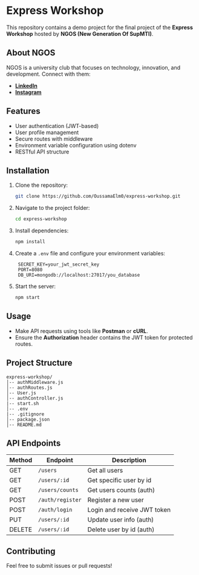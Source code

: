 # Express Workshop

This repository contains a demo project for the final project of the **Express Workshop** hosted by **NGOS (New Generation Of SupMTI)**.

## About NGOS
NGOS is a university club that focuses on technology, innovation, and development. Connect with them:
- **[LinkedIn](https://www.linkedin.com/company/ngos-new-generation-of-supmti/)**
- **[Instagram](https://www.instagram.com/ngos.supmti/)**

## Features
- User authentication (JWT-based)
- User profile management
- Secure routes with middleware
- Environment variable configuration using dotenv
- RESTful API structure

## Installation
1. Clone the repository:
   ```sh
   git clone https://github.com/OussamaElm0/express-workshop.git
   ```
2. Navigate to the project folder:
   ```sh
   cd express-workshop
   ```
3. Install dependencies:
   ```sh
   npm install
   ```
4. Create a `.env` file and configure your environment variables:
   ```env
    SECRET_KEY=your_jwt_secret_key
    PORT=8080
    DB_URI=mongodb://localhost:27017/you_database
   ```
5. Start the server:
   ```sh
   npm start
   ```

## Usage
- Make API requests using tools like **Postman** or **cURL**.
- Ensure the **Authorization** header contains the JWT token for protected routes.

## Project Structure
```
express-workshop/
│-- authMiddleware.js
│-- authRoutes.js
│-- User.js
│-- authController.js
|-- start.sh
│-- .env
|-- .gitignore
│-- package.json
│-- README.md
```

## API Endpoints
| Method | Endpoint           | Description                  |
|--------|--------------------|------------------------------|
| GET    | `/users`           | Get all users                |
| GET    | `/users/:id `      | Get specific user by id      |
| GET    | `/users/counts`    | Get users counts (auth)      |
| POST   | `/auth/register`   | Register a new user          |
| POST   | `/auth/login`      | Login and receive JWT token  |
| PUT    | `/users/:id`       | Update user info (auth)      |
| DELETE | `/users/:id`       | Delete user by id (auth)     |

## Contributing
Feel free to submit issues or pull requests!
